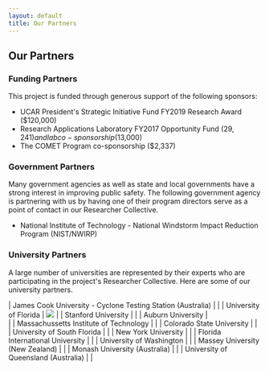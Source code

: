 ```yaml
---
layout: default
title: Our Partners
---
```


## Our Partners

### Funding Partners

This project is funded through generous support of the following sponsors:
- UCAR President's Strategic Initiative Fund FY2019 Research Award ($120,000)
- Research Applications Laboratory FY2017 Opportunity Fund ($29,241) and lab co-sponsorship ($13,000)
- The COMET Program co-sponsorship ($2,337)

### Government Partners

Many government agencies as well as state and local governments have a strong interest in improving public safety. The following government agency is partnering with us by having one of their program directors serve as a point of contact in our Researcher Collective. 

- National Institute of Technology - National Windstorm Impact Reduction Program (NIST/NWIRP)

### University Partners

A large number of universities are represented by their experts who are participating in the project's Researcher Collective. Here are some of our university partners.

| James Cook University - Cyclone Testing Station (Australia) | |
| University of Florida | ![](../logos/Herbert-Wertheim-COE_screen_capture_of_tiff_file_cropped.PNG) | 
| Stanford University | |
| Auburn University | <img src="../logos/AUwordmark.jpg" alt="" style="display: block; margin: auto;"> | 
| Massachussetts Institute of Technology | |
| Colorado State University | |
| University of South Florida | |
| New York University | |
| Florida International University | |
| University of Washington | |
| Massey University (New Zealand) | |
| Monash University (Australia) | |
| University of Queensland (Australia) | |

